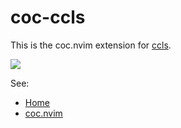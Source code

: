 # coc-ccls

This is the coc.nvim extension for [ccls](https://github.com/MaskRay/ccls).

![](https://ptpb.pw/ScXs.jpg)

See:

* [Home](https://github.com/MaskRay/ccls/wiki/Home)
* [coc.nvim](https://github.com/neoclide/coc.nvim) 
